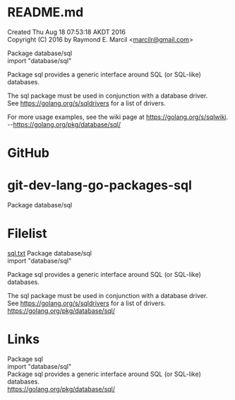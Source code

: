 # README.md  
Created Thu Aug 18 07:53:18 AKDT 2016  
Copyright (C) 2016 by Raymond E. Marcil &lt;marcilr@gmail.com&gt;  


Package database/sql  
import "database/sql"  

Package sql provides a generic interface around SQL (or SQL-like) databases.  

The sql package must be used in conjunction with a database driver.  
See https://golang.org/s/sqldrivers for a list of drivers.  

For more usage examples, see the wiki page at https://golang.org/s/sqlwiki.  
--https://golang.org/pkg/database/sql/  

GitHub  
======  
# git-dev-lang-go-packages-sql  
Package database/sql  


Filelist
========
[sql.txt](https://github.com/marcilr/git-dev-lang-go-packages-sql/blob/master/sql.txt)
  Package database/sql  
  import "database/sql"  

  Package sql provides a generic interface around SQL (or SQL-like) databases.  

  The sql package must be used in conjunction with a database driver.  
  See https://golang.org/s/sqldrivers for a list of drivers.
  https://golang.org/pkg/database/sql/  


Links  
=====  
Package sql  
import "database/sql"  
Package sql provides a generic interface around SQL (or SQL-like) databases.  
https://golang.org/pkg/database/sql/  
